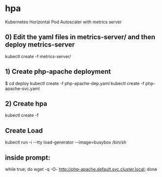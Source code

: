 # hpa
Kubernetes Horizontal Pod Autoscaler with metrics server

## 0) Edit the yaml files in metrics-server/ and then deploy metrics-server
kubectl create -f metrics-server/

## 1) Create php-apache deployment 
$ cd deploy
kubectl create -f php-apache-dep.yaml
kubectl create -f php-apache-svc.yaml

## 2) Create hpa
kubectl create -f 
## Create Load
kubectl run -i --tty load-generator --image=busybox /bin/sh

## inside prompt:
while true; do wget -q -O- http://php-apache.default.svc.cluster.local; done
